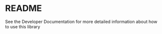 # README #

See the Developer Documentation for more detailed information about how to use this library
